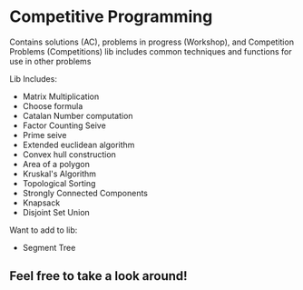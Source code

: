 # Competitive Programming
Contains solutions (AC), problems in progress (Workshop), and Competition Problems (Competitions)
lib includes common techniques and functions for use in other problems

Lib Includes:
* Matrix Multiplication
* Choose formula
* Catalan Number computation
* Factor Counting Seive
* Prime seive
* Extended euclidean algorithm
* Convex hull construction
* Area of a polygon
* Kruskal's Algorithm
* Topological Sorting
* Strongly Connected Components
* Knapsack
* Disjoint Set Union

Want to add to lib:
* Segment Tree


## Feel free to take a look around!
